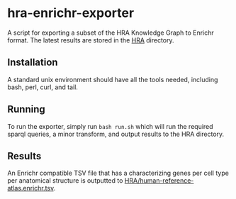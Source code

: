 # hra-enrichr-exporter

A script for exporting a subset of the HRA Knowledge Graph to Enrichr format. The latest results are stored in the [HRA](./HRA/) directory.

## Installation

A standard unix environment should have all the tools needed, including bash, perl, curl, and tail.

## Running

To run the exporter, simply run `bash run.sh` which will run the required sparql queries, a minor transform, and output results to the HRA directory.

## Results

An Enrichr compatible TSV file that has a characterizing genes per cell type per anatomical structure is outputted to [HRA/human-reference-atlas.enrichr.tsv](./HRA/human-reference-atlas.enrichr.tsv).
